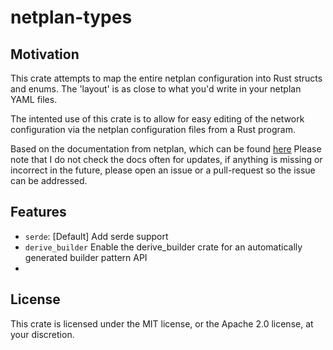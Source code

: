 # netplan-types

## Motivation
This crate attempts to map the entire netplan configuration into Rust structs and enums.
The 'layout' is as close to what you'd write in your netplan YAML files.

The intented use of this crate is to allow for easy editing of the network configuration via the netplan
configuration files from a Rust program.

Based on the documentation from netplan, which can be found [here](https://netplan.io/reference/)
Please note that I do not check the docs often for updates, if anything is missing or incorrect in the future,
please open an issue or a pull-request so the issue can be addressed.

## Features
- `serde`: [Default] Add serde support
- `derive_builder` Enable the derive_builder crate for an automatically generated builder pattern API
- 
## License
This crate is licensed under the MIT license, or the Apache 2.0 license, at your discretion.